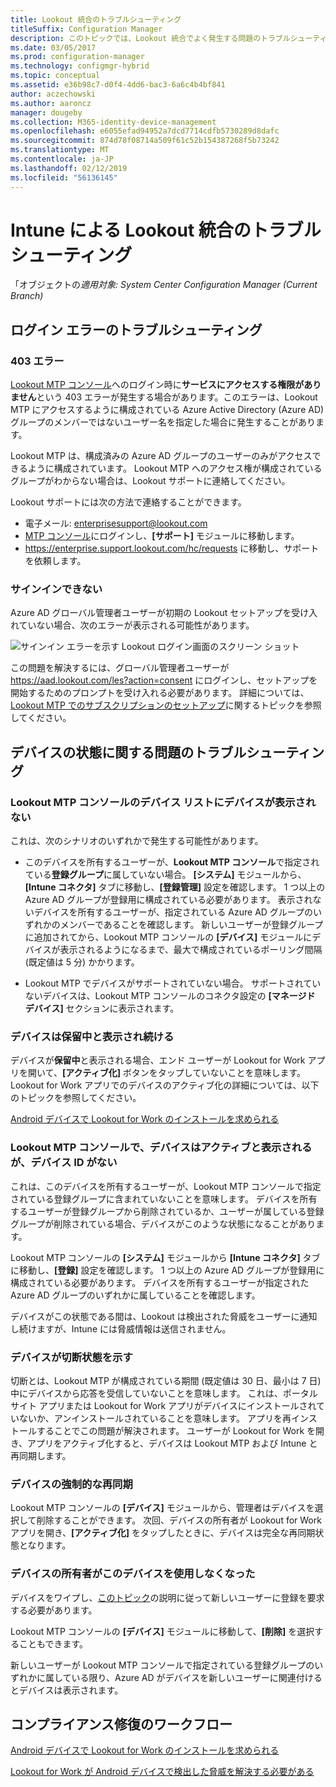 ```yaml
---
title: Lookout 統合のトラブルシューティング
titleSuffix: Configuration Manager
description: このトピックでは、Lookout 統合でよく発生する問題のトラブルシューティングについて説明します。
ms.date: 03/05/2017
ms.prod: configuration-manager
ms.technology: configmgr-hybrid
ms.topic: conceptual
ms.assetid: e36b98c7-d0f4-4dd6-bac3-6a6c4b4bf841
author: aczechowski
ms.author: aaroncz
manager: dougeby
ms.collection: M365-identity-device-management
ms.openlocfilehash: e6055efad94952a7dcd7714cdfb5730289d8dafc
ms.sourcegitcommit: 874d78f08714a509f61c52b154387268f5b73242
ms.translationtype: MT
ms.contentlocale: ja-JP
ms.lasthandoff: 02/12/2019
ms.locfileid: "56136145"
---
```

# <a name="troubleshoot-lookout-integration-with-intune"></a>Intune による Lookout 統合のトラブルシューティング

「オブジェクトの*適用対象: System Center Configuration Manager (Current Branch)*

## <a name="troubleshoot-login-errors"></a>ログイン エラーのトラブルシューティング
### <a name="403-errors"></a>403 エラー
[Lookout MTP コンソール](https://aad.lookout.com)へのログイン時に**サービスにアクセスする権限がありません**という 403 エラーが発生する場合があります。このエラーは、Lookout MTP にアクセスするように構成されている Azure Active Directory (Azure AD) グループのメンバーではないユーザー名を指定した場合に発生することがあります。

Lookout MTP は、構成済みの Azure AD グループのユーザーのみがアクセスできるように構成されています。 Lookout MTP へのアクセス権が構成されているグループがわからない場合は、Lookout サポートに連絡してください。

Lookout サポートには次の方法で連絡することができます。

* 電子メール: enterprisesupport@lookout.com
* [MTP コンソール](http://aad.lookout.com)にログインし、**[サポート]** モジュールに移動します。
* https://enterprise.support.lookout.com/hc/requests に移動し、サポートを依頼します。

### <a name="unable-to-sign-in"></a>サインインできない
Azure AD グローバル管理者ユーザーが初期の Lookout セットアップを受け入れていない場合、次のエラーが表示される可能性があります。

![サインイン エラーを示す Lookout ログイン画面のスクリーン ショット](media/lookout-consent-not-accepted-error.png)

この問題を解決するには、グローバル管理者ユーザーが https://aad.lookout.com/les?action=consent にログインし、セットアップを開始するためのプロンプトを受け入れる必要があります。 詳細については、[Lookout MTP でのサブスクリプションのセットアップ](set-up-your-subscription-with-lookout.md)に関するトピックを参照してください。

## <a name="troubleshoot-device-status-issues"></a>デバイスの状態に関する問題のトラブルシューティング

### <a name="device-not-showing-up-in-the-lookout-mtp-console-device-list"></a>Lookout MTP コンソールのデバイス リストにデバイスが表示されない

これは、次のシナリオのいずれかで発生する可能性があります。
* このデバイスを所有するユーザーが、**Lookout MTP コンソール**で指定されている**登録グループ**に属していない場合。  **[システム]** モジュールから、**[Intune コネクタ]** タブに移動し、**[登録管理]** 設定を確認します。  1 つ以上の Azure AD グループが登録用に構成されている必要があります。  表示されないデバイスを所有するユーザーが、指定されている Azure AD グループのいずれかのメンバーであることを確認します。  新しいユーザーが登録グループに追加されてから、Lookout MTP コンソールの **[デバイス]** モジュールにデバイスが表示されるようになるまで、最大で構成されているポーリング間隔 (既定値は 5 分) かかります。

* Lookout MTP でデバイスがサポートされていない場合。  サポートされていないデバイスは、Lookout MTP コンソールのコネクタ設定の **[マネージド デバイス]** セクションに表示されます。

### <a name="device-continues-to-be-reported-as-pending"></a>デバイスは**保留中**と表示され続ける

デバイスが**保留中**と表示される場合、エンド ユーザーが Lookout for Work アプリを開いて、**[アクティブ化]** ボタンをタップしていないことを意味します。 Lookout for Work アプリでのデバイスのアクティブ化の詳細については、以下のトピックを参照してください。

[Android デバイスで Lookout for Work のインストールを求められる](http://docs.microsoft.com/intune/enduser/you-are-prompted-to-install-lookout-for-work-android)

### <a name="in-the-lookout-mtp-console-a-device-is-showing-as-active-but-does-not-have-a-device-id"></a>Lookout MTP コンソールで、デバイスはアクティブと表示されるが、デバイス ID がない
これは、このデバイスを所有するユーザーが、Lookout MTP コンソールで指定されている登録グループに含まれていないことを意味します。   デバイスを所有するユーザーが登録グループから削除されているか、ユーザーが属している登録グループが削除されている場合、デバイスがこのような状態になることがあります。

Lookout MTP コンソールの **[システム]** モジュールから **[Intune コネクタ]** タブに移動し、**[登録]** 設定を確認します。  1 つ以上の Azure AD グループが登録用に構成されている必要があります。  デバイスを所有するユーザーが指定された Azure AD グループのいずれかに属していることを確認します。

デバイスがこの状態である間は、Lookout は検出された脅威をユーザーに通知し続けますが、Intune には脅威情報は送信されません。

### <a name="device-shows-disconnected-state"></a>デバイスが切断状態を示す

切断とは、Lookout MTP が構成されている期間 (既定値は 30 日、最小は 7 日) 中にデバイスから応答を受信していないことを意味します。 これは、ポータル サイト アプリまたは Lookout for Work アプリがデバイスにインストールされていないか、アンインストールされていることを意味します。 アプリを再インストールすることでこの問題が解決されます。 ユーザーが Lookout for Work を開き、アプリをアクティブ化すると、デバイスは Lookout MTP および Intune と再同期します。

### <a name="forcing-a-resync-on-the-device"></a>デバイスの強制的な再同期
Lookout MTP コンソールの **[デバイス]** モジュールから、管理者はデバイスを選択して削除することができます。   次回、デバイスの所有者が Lookout for Work アプリを開き、**[アクティブ化]** をタップしたときに、デバイスは完全な再同期状態となります。

### <a name="the-owner-of-the-device-is-no-longer-using-this-device"></a>デバイスの所有者がこのデバイスを使用しなくなった
デバイスをワイプし、[このトピック](https://docs.microsoft.com/sccm/mdm/deploy-use/wipe-lock-reset-devices#full-wipe)の説明に従って新しいユーザーに登録を要求する必要があります。


Lookout MTP コンソールの **[デバイス]** モジュールに移動して、**[削除]** を選択することもできます。

新しいユーザーが Lookout MTP コンソールで指定されている登録グループのいずれかに属している限り、Azure AD がデバイスを新しいユーザーに関連付けるとデバイスは表示されます。

## <a name="compliance-remediation-workflows"></a>コンプライアンス修復のワークフロー
[Android デバイスで Lookout for Work のインストールを求められる]( http://docs.microsoft.com/intune/enduser/you-are-prompted-to-install-lookout-for-work-android)

[Lookout for Work が Android デバイスで検出した脅威を解決する必要がある](http://docs.microsoft.com/intune/enduser/you-need-to-resolve-a-threat-found-by-lookout-for-work-android)

